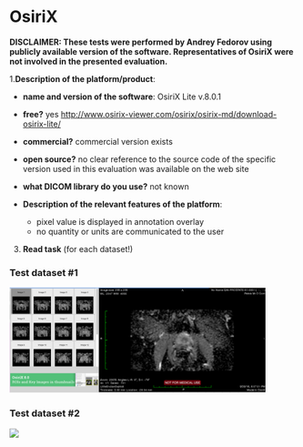 # OsiriX

**DISCLAIMER: These tests were performed by Andrey Fedorov using publicly available version of the software. Representatives of OsiriX were not involved in the presented evaluation.**

1.**Description of the platform/product**:
 * **name and version of the software**: OsiriX Lite v.8.0.1
 * **free?** yes http://www.osirix-viewer.com/osirix/osirix-md/download-osirix-lite/
 * **commercial?** commercial version exists
 * **open source?** no clear reference to the source code of the specific version used in this evaluation was available on the web site
 * **what DICOM library do you use?** not known

 * **Description of the relevant features of the platform**: 
    * pixel value is displayed in annotation overlay
    * no quantity or units are communicated to the user
    
3. **Read task** (for each dataset!)
 
### Test dataset #1

<img src="./osirix/osirix-pm-test1.png" width=450>

### Test dataset #2

<img src="./slicer/osirix-pm-test2.png" width=450>
